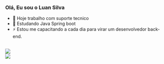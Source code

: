 ### Olá, Eu sou o Luan Silva

- 🔭 Hoje trabalho com suporte tecnico
- 🌱 Estudando Java Spring boot
- ⚡ Estou me capacitando a cada dia para virar um desenvolvedor back-end.

<div style="display: inline_block"><br>
  <img src="https://cdn.jsdelivr.net/gh/devicons/devicon@latest/icons/java/java-original.svg" />
</div>
<div>
    <a href="https://linkedin.com/in/luan-silva-764a62236" target="_blank"><img src="https://img.shields.io/badge/-LinkedIn-%230077B5?style=for-the-badge&logo=linkedin&logoColor=white" target="_blank"></a> 
</div>

